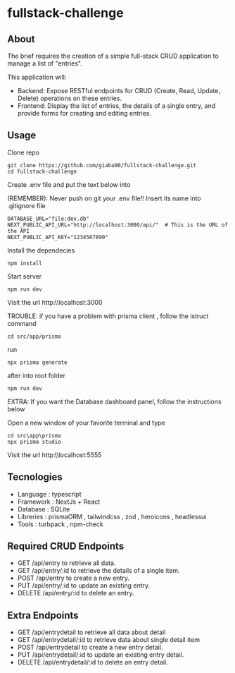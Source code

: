# fullstack-challenge

## About
The brief requires the creation of a simple full-stack CRUD application to manage a list of "entries". 

This application will:
- Backend: Expose RESTful endpoints for CRUD (Create, Read, Update, Delete) operations on these entries.
- Frontend: Display the list of entries, the details of a single entry, and provide forms for creating and editing entries.

## Usage

Clone repo
```
git clone https://github.com/giaba90/fullstack-challenge.git
cd fullstack-challenge
```
Create .env file and put the text below into

(REMEMBER): Never push on git your .env file!! Insert its name into .gitignore file
```
DATABASE_URL="file:dev.db"
NEXT_PUBLIC_API_URL="http://localhost:3000/api/"  # This is the URL of the API
NEXT_PUBLIC_API_KEY="1234567890" 
```

Install the dependecies 
```
npm install
```

Start server
```
npm run dev
```

Visit the url http:\\\localhost:3000

TROUBLE: if you have a problem with prisma client , follow the istruct command
```
cd src/app/prisma
```
run
```
npx prisma generate
```
after into root folder
```
npm run dev 
```

EXTRA: If you want the Database dashboard panel, follow the instructions below

Open a new window of your favorite terminal and type
```
cd src\app\prisma
npx prisma studio
```

Visit the url http:\\\localhost:5555

## Tecnologies
- Language : typescript
- Framework : NextJs + React
- Database : SQLite
- Libreries :  prismaORM , tailwindcss , zod , heroicons , headlessui
- Tools : turbpack , npm-check

## Required CRUD Endpoints
- GET /api/entry to retrieve all data.
- GET /api/entry/:id to retrieve the details of a single item.
- POST /api/entry to create a new entry.
- PUT /api/entry/:id to update an existing entry.
- DELETE /api/entry/:id to delete an entry.

## Extra Endpoints
- GET /api/entrydetail to retrieve all data about detail
- GET /api/entrydetail/:id to retrieve data about single detail item
- POST /api/entrydetail to create a new entry detail.
- PUT /api/entrydetail/:id to update an existing entry detail.
- DELETE /api/entrydetail/:id to delete an entry detail.